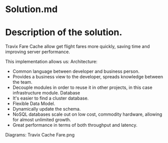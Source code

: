 # Solution.md
# Description of the solution.

Travix Fare Cache allow get flight fares more quickly, saving time and improving server performance.

This implementation allows us:
Architecture:
 - Common language between developer and business person.
 - Provides a business view to the developer, spreads knowledge between the team.
 - Decouple modules in order to reuse it in other projects, in this case infrastructure module.
Database
 - It's easier to find a cluster database.
 - Flexible Data Model.
 - Dynamically update the schema.
 - NoSQL databases scale out on low cost, commodity hardware, allowing for almost unlimited growth.
 - Great performance in terms of both throughput and latency.

 Diagrams: Travix Cache Fare.png